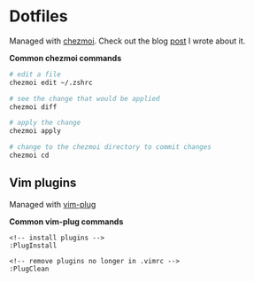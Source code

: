 # Dotfiles

Managed with [chezmoi](https://www.chezmoi.io/). Check out the blog [post](https://estenssorog.com/posts/easy-dotfile-management-with-chezmoi/) I wrote about it.

**Common chezmoi commands**

```bash
# edit a file
chezmoi edit ~/.zshrc

# see the change that would be applied
chezmoi diff

# apply the change
chezmoi apply

# change to the chezmoi directory to commit changes
chezmoi cd
```

## Vim plugins

Managed with [vim-plug](https://github.com/junegunn/vim-plug)

**Common vim-plug commands**

```vim
<!-- install plugins -->
:PlugInstall

<!-- remove plugins no longer in .vimrc -->
:PlugClean
```
